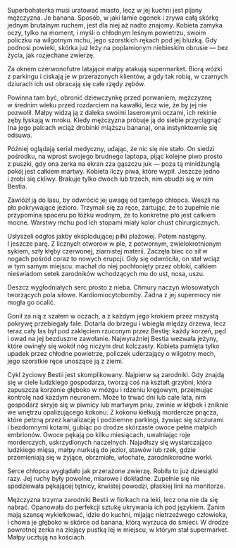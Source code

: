 Superbohaterka musi uratować miasto, lecz w jej kuchni jest pijany mężczyzna. Je banana. Sposób, w jaki łamie ogonek i zrywa całą skórkę jednym brutalnym ruchem, jest dla niej aż nadto znajomy. Kobieta zamyka oczy, tylko na moment, i myśli o chłodnym leśnym powietrzu, swoim policzku na wilgotnym mchu, jego szorstkich rękach pod jej bluzką. Gdy podnosi powieki, skórka już leży na poplamionym niebieskim obrusie — bez życia, jak rozjechane zwierzę.

Za oknem czerwonofutre latające małpy atakują supermarket. Biorą wózki z parkingu i ciskają je w przerażonych klientów, a gdy tak robią, w czarnych dziurach ich ust obracają się całe rzędy zębów.

Powinna tam być, obronić dziewczynkę przed porwaniem, mężczyznę w średnim wieku przed rozdarciem na kawałki, lecz wie, że by jej nie pozwolił. Małpy widzą ją z daleka swoimi laserowymi oczami, ich rekinie zęby łyskają w mroku. Kiedy mężczyzna próbuje ją do siebie przyciągnąć (na jego palcach wciąż drobinki miąższu banana), ona instynktownie się odsuwa.

Później oglądają serial medyczny, udając, że nic się nie stało. On siedzi pośrodku, na wprost swojego brudnego laptopa, pijąc kolejne piwo prosto z puszki, gdy ona zerka na ekran zza gąszczu juk — poza tą minidżunglą pokój jest całkiem martwy. Kobieta liczy piwa, które wypił. Jeszcze jedno i zrobi się ckliwy. Brakuje tylko dwóch lub trzech, nim obudzi się w nim Bestia.

Zawiózł ją do lasu, by odwrócić jej uwagę od tamtego chłopca. Weszli na pło pokrywające jezioro. Trzymali się za ręce, żartując, że to zupełnie nie przypomina spaceru po łóżku wodnym, że to konkretne pło jest całkiem mocne. Warstwy mchu pod ich stopami miały kolor chust chirurgicznych.

Usłyszeli odgłos jakby eksplodującej piłki plażowej. Potem następny. I jeszcze parę. Z licznych otworów w ple, z potwornym, zwielokrotnionym sykiem, szły kłęby czerwonej, ziarnistej materii. Zaczęła biec co sił w nogach pośród coraz to nowych erupcji. Gdy się odwróciła, on stał wciąż w tym samym miejscu: machał do niej pochłonięty przez obłoki, całkiem nieświadom setek zarodników wchodzących mu do ust, nosa, uszu.

Deszcz wygłodniałych serc prosto z nieba. Chmury naczyń włosowatych tworzących pola siłowe. Kardiomiocytobomby. Żadna z jej supermocy nie mogła go ocalić.

Gonił za nią z szałem w oczach, a z każdym jego krokiem przez mszystą pokrywę przebiegały fale. Dotarła do brzegu i wbiegła między drzewa, lecz teraz cały las był pod zaklęciem rzuconym przez Bestię: każdy korzeń, pęd i owad na jej bezduszne zawołanie. Najwyraźniej Bestia wezwała jeżyny, które owinęły się wokół nóg niczym drut kolczasty. Kobieta pamięta tylko upadek przez chłodne powietrze, policzek uderzający o wilgotny mech, jego szorstkie ręce unoszące ją z ziemi.

Cykl życiowy Bestii jest skomplikowany. Najpierw są zarodniki. Gdy znajdą się w ciele ludzkiego gospodarza, tworzą coś na kształt grzybni, która zapuszcza korzenie głęboko w mózgu i rdzeniu kręgowym, przejmując kontrolę nad każdym neuronem. Może to trwać dni lub całe lata, nim gospodarz skryje się w piwnicy lub martwym pniu, zwinie w kłębek i zniknie we wnętrzu opalizującego kokonu. Z kokonu kiełkują mordercze pnącza, które pełzną przez kanalizację i podziemne parkingi, żywiąc się szczurami i bezdomnymi kotami, gubiąc po drodze skórzaste owoce pełne małpich embrionów. Owoce pękają po kilku miesiącach, uwalniając roje morderczych, uskrzydlonych naczelnych. Najadłszy się wystarczająco ludzkiego mięsa, małpy nurkują do jezior, stawów lub rzek, gdzie przemieniają się w żyjące, obrzmiałe, włochate, zarodnikorodne worki.

Serce chłopca wyglądało jak przerażone zwierzę. Robiła to już dziesiątki razy. Jej ruchy były powolne, miarowe i dokładne. Zupełnie się nie spodziewała pękającej tętnicy, krwistej powodzi, płaskiej linii na monitorze.

Mężczyzna trzyma zarodniki Bestii w fiolkach na leki, lecz ona nie da się nabrać. Opanowała do perfekcji sztukę ukrywania ich pod językiem. Zanim mają szansę wykiełkować, idzie do kuchni, mijając nietrzeźwego człowieka, i chowa je głęboko w skórce od banana, którą wyrzuca do śmieci. W drodze powrotnej zerka na ziejący pustką lej w miejscu, w którym stał supermarket. Małpy ucztują na kościach.